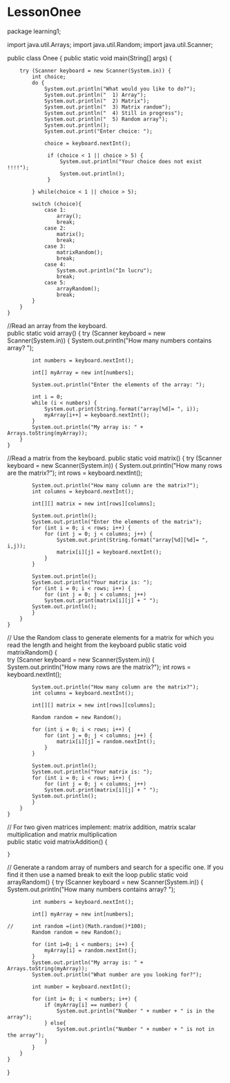 # LessonOnee

package learning1;


import java.util.Arrays;
import java.util.Random;
import java.util.Scanner;

public class Onee {
	public static void main(String[] args) {
		
		try (Scanner keyboard = new Scanner(System.in)) {
			int choice;
			do {
				System.out.println("What would you like to do?"); 
				System.out.println("  1) Array");
				System.out.println("  2) Matrix");
				System.out.println("  3) Matrix random");
				System.out.println("  4) Still in progress");
				System.out.println("  5) Random array");
				System.out.println();
				System.out.print("Enter choice: ");
				
				choice = keyboard.nextInt();
				
				 if (choice < 1 || choice > 5) {
					 System.out.println("Your choice does not exist !!!!");
					 System.out.println();
				 }
				 
			} while(choice < 1 || choice > 5);
			
			switch (choice){
				case 1:
					array();
					break;
				case 2:
					matrix();
					break;
				case 3:
					matrixRandom();
					break;
				case 4:
					System.out.println("In lucru");
					break;
				case 5:
					arrayRandom();
					break;
			}
		}
	}
	
	
//Read an array from the keyboard.	
	public static void array() {
		try (Scanner keyboard = new Scanner(System.in)) {
			System.out.println("How many numbers contains array? ");
	
			int numbers = keyboard.nextInt();
	
			int[] myArray = new int[numbers];
			
			System.out.println("Enter the elements of the array: ");
			
			int i = 0;
			while (i < numbers) {
				System.out.print(String.format("array[%d]= ", i));
				myArray[i++] = keyboard.nextInt();
			}
			System.out.println("My array is: " + Arrays.toString(myArray));
		}
	}
	
	
//Read  a matrix from the keyboard.
	public static void matrix() {
		try (Scanner keyboard = new Scanner(System.in)) {
			System.out.println("How many rows are the matrix?");
			int rows = keyboard.nextInt();	
			
			System.out.println("How many column are the matrix?");
			int columns = keyboard.nextInt();	
			
			int[][] matrix = new int[rows][columns];
			
			System.out.println();
			System.out.println("Enter the elements of the matrix");
			for (int i = 0; i < rows; i++) {
				for (int j = 0; j < columns; j++) {
					System.out.print(String.format("array[%d][%d]= ", i,j));
					matrix[i][j] = keyboard.nextInt();
				}	
			}
			
			System.out.println();
			System.out.println("Your matrix is: ");
			for (int i = 0; i < rows; i++) {
				for (int j = 0; j < columns; j++) 
				System.out.print(matrix[i][j] + " ");		
			System.out.println();
			}
		}	
	}
	
	
//	Use the Random class to generate elements for a matrix for which you read the length and height from the keyboard
	public static void matrixRandom() {		
		try (Scanner keyboard = new Scanner(System.in)) {
			System.out.println("How many rows are the matrix?");
			int rows = keyboard.nextInt();	
			
			System.out.println("How many column are the matrix?");
			int columns = keyboard.nextInt();	
			
			int[][] matrix = new int[rows][columns];
			
			Random random = new Random();

			for (int i = 0; i < rows; i++) {
				for (int j = 0; j < columns; j++) {
					matrix[i][j] = random.nextInt();
				}	
			}
			
			System.out.println();
			System.out.println("Your matrix is: ");
			for (int i = 0; i < rows; i++) {
				for (int j = 0; j < columns; j++) 
				System.out.print(matrix[i][j] + " ");		
			System.out.println();
			}	
		}	
	}
	
	
// For two given matrices implement: matrix addition, matrix scalar multiplication and matrix multiplication 	
	public static void matrixAddition() {
		
	}
	
	
// Generate a random array of numbers and search for a specific one. If you find it then use a named break to exit the loop	
	public static void arrayRandom() {
		try (Scanner keyboard = new Scanner(System.in)) {
			System.out.println("How many numbers contains array? ");
	
			int numbers = keyboard.nextInt();
	
			int[] myArray = new int[numbers];
			
	//		int random =(int)(Math.random()*100);
			Random random = new Random();
			
			for (int i=0; i < numbers; i++) {
				myArray[i] = random.nextInt();
			}
			System.out.println("My array is: " + Arrays.toString(myArray));
			System.out.println("What number are you looking for?");
			
			int number = keyboard.nextInt();
			
			for (int i= 0; i < numbers; i++) {
				if (myArray[i] == number) {
					System.out.println("Number " + number + " is in the array");
				} else{
					System.out.println("Number " + number + " is not in the array");
				}		
			}
		}    
	}
}
